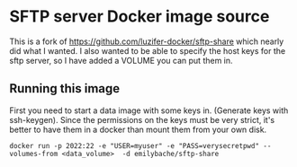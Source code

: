 SFTP server Docker image source
===============================

This is a fork of https://github.com/luzifer-docker/sftp-share which nearly did what I wanted. I also wanted to be able to specify the host keys for the sftp server, so I have added a VOLUME you can put them in.

Running this image
-------------------

First you need to start a data image with some keys in. (Generate keys with ssh-keygen). Since the permissions on the keys must be very strict, it's better to have them in a docker than mount them from your own disk. 

	docker run -p 2022:22 -e "USER=myuser" -e "PASS=verysecretpwd" --volumes-from <data_volume>  -d emilybache/sftp-share
